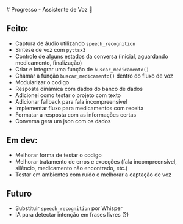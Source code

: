 \# Progresso - Assistente de Voz 🎤

## Feito:
- Captura de áudio utilizando `speech_recognition`
- Síntese de voz com `pyttsx3`
- Controle de alguns estados da conversa (inicial, aguardando medicamento, finalização)
- Criar e Integrar uma função de `buscar_medicamento()`
- Chamar a função `buscar_medicamento()` dentro do fluxo de voz
- Modularizar o codigo
- Resposta dinâmica com dados do banco de dados
- Adicionei como testar o projeto com texto
- Adicionar fallback para fala incompreensível
- Implementar fluxo para medicamentos com receita
- Formatar a resposta com as informações certas
- Conversa gera um json com os dados

## Em dev:
- Melhorar forma de testar o codigo
- Melhorar tratamento de erros e exceções (fala incompreensível, silêncio, medicamento não encontrado, etc.)
- Testar em ambientes com ruído e melhorar a captação de voz

## Futuro
- Substituir `speech_recognition` por Whisper
- IA para detectar intenção em frases livres (?)
